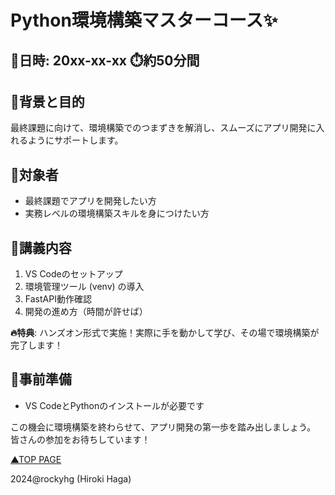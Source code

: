 # Python環境構築マスターコース✨

## 📅日時: 20xx-xx-xx ⏱️約50分間

## 🚀背景と目的
最終課題に向けて、環境構築でのつまずきを解消し、スムーズにアプリ開発に入れるようにサポートします。

## 👥対象者
- 最終課題でアプリを開発したい方
- 実務レベルの環境構築スキルを身につけたい方

## 📘講義内容
1. VS Codeのセットアップ
2. 環境管理ツール (venv) の導入
3. FastAPI動作確認
4. 開発の進め方（時間が許せば）

**🔥特典**: ハンズオン形式で実施！実際に手を動かして学び、その場で環境構築が完了します！

## 📌事前準備
- VS CodeとPythonのインストールが必要です

この機会に環境構築を終わらせて、アプリ開発の第一歩を踏み出しましょう。
皆さんの参加をお待ちしています！

[▲TOP PAGE](./README.md)

2024@rockyhg (Hiroki Haga)
